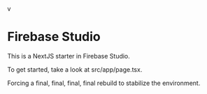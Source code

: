 v
# Firebase Studio

This is a NextJS starter in Firebase Studio.

To get started, take a look at src/app/page.tsx.

Forcing a final, final, final, final rebuild to stabilize the environment.
